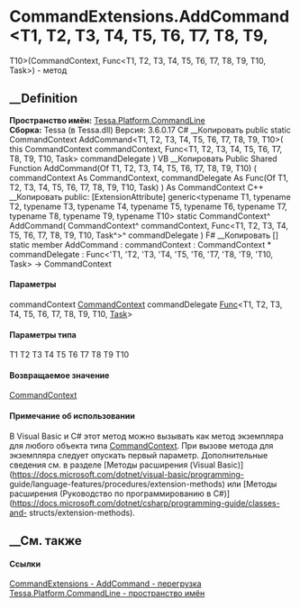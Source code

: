 # CommandExtensions.AddCommand<T1, T2, T3, T4, T5, T6, T7, T8, T9,
T10>(CommandContext, Func<T1, T2, T3, T4, T5, T6, T7, T8, T9, T10, Task>) -
метод
##  __Definition
 **Пространство имён:**
[Tessa.Platform.CommandLine](N_Tessa_Platform_CommandLine.htm)  
 **Сборка:** Tessa (в Tessa.dll) Версия: 3.6.0.17
C# __Копировать
     public static CommandContext AddCommand<T1, T2, T3, T4, T5, T6, T7, T8, T9, T10>(
    	this CommandContext commandContext,
    	Func<T1, T2, T3, T4, T5, T6, T7, T8, T9, T10, Task> commandDelegate
    )
VB __Копировать
    <ExtensionAttribute>
    Public Shared Function AddCommand(Of T1, T2, T3, T4, T5, T6, T7, T8, T9, T10) ( 
    	commandContext As CommandContext,
    	commandDelegate As Func(Of T1, T2, T3, T4, T5, T6, T7, T8, T9, T10, Task)
    ) As CommandContext
C++ __Копировать
     public:
    [ExtensionAttribute]
    generic<typename T1, typename T2, typename T3, typename T4, typename T5, typename T6, typename T7, typename T8, typename T9, typename T10>
    static CommandContext^ AddCommand(
    	CommandContext^ commandContext, 
    	Func<T1, T2, T3, T4, T5, T6, T7, T8, T9, T10, Task^>^ commandDelegate
    )
F# __Копировать
     [<ExtensionAttribute>]
    static member AddCommand : 
            commandContext : CommandContext * 
            commandDelegate : Func<'T1, 'T2, 'T3, 'T4, 'T5, 'T6, 'T7, 'T8, 'T9, 'T10, Task> -> CommandContext 
#### Параметры
commandContext
[CommandContext](T_Tessa_Platform_CommandLine_CommandContext.htm)
commandDelegate
[Func](https://learn.microsoft.com/dotnet/api/system.func-11)<T1, T2, T3, T4,
T5, T6, T7, T8, T9, T10,
[Task](https://learn.microsoft.com/dotnet/api/system.threading.tasks.task)>
#### Параметры типа
T1
T2
T3
T4
T5
T6
T7
T8
T9
T10
#### Возвращаемое значение
[CommandContext](T_Tessa_Platform_CommandLine_CommandContext.htm)
#### Примечание об использовании
В Visual Basic и C# этот метод можно вызывать как метод экземпляра для любого
объекта типа
[CommandContext](T_Tessa_Platform_CommandLine_CommandContext.htm). При вызове
метода для экземпляра следует опускать первый параметр. Дополнительные
сведения см. в разделе [Методы расширения (Visual
Basic)](https://docs.microsoft.com/dotnet/visual-basic/programming-
guide/language-features/procedures/extension-methods) или [Методы расширения
(Руководство по программированию в
C#)](https://docs.microsoft.com/dotnet/csharp/programming-guide/classes-and-
structs/extension-methods).
##  __См. также
#### Ссылки
[CommandExtensions - ](T_Tessa_Platform_CommandLine_CommandExtensions.htm)
[AddCommand -
перегрузка](Overload_Tessa_Platform_CommandLine_CommandExtensions_AddCommand.htm)
[Tessa.Platform.CommandLine - пространство
имён](N_Tessa_Platform_CommandLine.htm)
